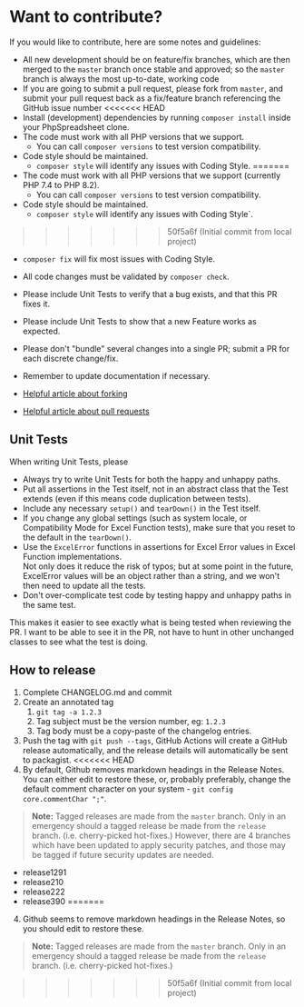 # Want to contribute?

If you would like to contribute, here are some notes and guidelines:

 - All new development should be on feature/fix branches, which are then merged to the `master` branch once stable and approved; so the `master` branch is always the most up-to-date, working code
 - If you are going to submit a pull request, please fork from `master`, and submit your pull request back as a fix/feature branch referencing the GitHub issue number
<<<<<<< HEAD
 - Install (development) dependencies by running `composer install` inside your PhpSpreadsheet clone.
 - The code must work with all PHP versions that we support.
   - You can call `composer versions` to test version compatibility. 
 - Code style should be maintained.
   - `composer style` will identify any issues with Coding Style.
=======
 - The code must work with all PHP versions that we support (currently PHP 7.4 to PHP 8.2).
   - You can call `composer versions` to test version compatibility. 
 - Code style should be maintained.
   - `composer style` will identify any issues with Coding Style`.
>>>>>>> 50f5a6f (Initial commit from local project)
   - `composer fix` will fix most issues with Coding Style.
 - All code changes must be validated by `composer check`.
 - Please include Unit Tests to verify that a bug exists, and that this PR fixes it.
 - Please include Unit Tests to show that a new Feature works as expected.
 - Please don't "bundle" several changes into a single PR; submit a PR for each discrete change/fix.
 - Remember to update documentation if necessary.

 - [Helpful article about forking](https://help.github.com/articles/fork-a-repo/ "Forking a GitHub repository")
 - [Helpful article about pull requests](https://help.github.com/articles/using-pull-requests/ "Pull Requests")

## Unit Tests

When writing Unit Tests, please
 - Always try to write Unit Tests for both the happy and unhappy paths.
 - Put all assertions in the Test itself, not in an abstract class that the Test extends (even if this means code duplication between tests).
 - Include any necessary `setup()` and `tearDown()` in the Test itself.
 - If you change any global settings (such as system locale, or Compatibility Mode for Excel Function tests), make sure that you reset to the default in the `tearDown()`.
 - Use the `ExcelError` functions in assertions for Excel Error values in Excel Function implementations.
   <br />Not only does it reduce the risk of typos; but at some point in the future, ExcelError values will be an object rather than a string, and we won't then need to update all the tests.
 - Don't over-complicate test code by testing happy and unhappy paths in the same test.

This makes it easier to see exactly what is being tested when reviewing the PR. I want to be able to see it in the PR, not have to hunt in other unchanged classes to see what the test is doing.

## How to release

1. Complete CHANGELOG.md and commit
2. Create an annotated tag
    1. `git tag -a 1.2.3`
    2. Tag subject must be the version number, eg: `1.2.3`
    3. Tag body must be a copy-paste of the changelog entries.
3. Push the tag with `git push --tags`, GitHub Actions will create a GitHub release automatically, and the release details will automatically be sent to packagist.
<<<<<<< HEAD
4. By default, Github removes markdown headings in the Release Notes. You can either edit to restore these, or, probably preferably, change the default comment character on your system - `git config core.commentChar ";"`.

> **Note:** Tagged releases are made from the `master` branch. Only in an emergency should a tagged release be made from the `release` branch. (i.e. cherry-picked hot-fixes.) However, there are 4 branches which have been updated to apply security patches, and those may be tagged if future security updates are needed.
- release1291
- release210
- release222
- release390
=======
4. Github seems to remove markdown headings in the Release Notes, so you should edit to restore these.

> **Note:** Tagged releases are made from the `master` branch. Only in an emergency should a tagged release be made from the `release` branch. (i.e. cherry-picked hot-fixes.)

>>>>>>> 50f5a6f (Initial commit from local project)
